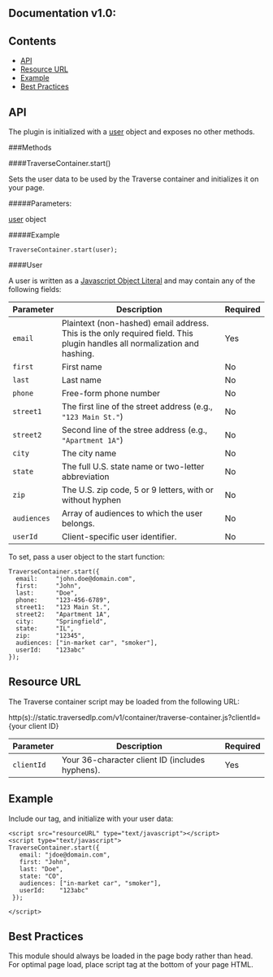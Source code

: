 Documentation v1.0:
-------------------

Contents
--------

  * [API](#api)
  * [Resource URL](#resource-url)
  * [Example](#example)
  * [Best Practices](#best-practices)

API
---

The plugin is initialized with a [user](#user) object and exposes no other methods.

###Methods

####TraverseContainer.start()

Sets the user data to be used by the Traverse container and initializes it
on your page.

#####Parameters:

[user](#user) object

#####Example

`TraverseContainer.start(user);`

####User

A user is written as a [Javascript Object Literal](http://www.dyn-web.com/tutorials/object-literal/) and may contain any of the following fields:

| Parameter   | Description | Required |
| ----------- | ----------- | -------- |
| `email`     | Plaintext (non-hashed) email address. This is the only required field. This plugin handles all normalization and hashing. | Yes |
| `first`     | First name | No |
| `last`      | Last name | No |
| `phone`     | Free-form phone number | No |
| `street1`    | The first line of the street address (e.g., `"123 Main St."`) | No |
| `street2`   | Second line of the stree address (e.g., `"Apartment 1A"`)        | No |
| `city`      | The city name  | No |
| `state`     | The full U.S. state name or two-letter abbreviation | No |
| `zip`       | The U.S. zip code, 5 or 9 letters, with or without hyphen | No |
| `audiences` | Array of audiences to which the user belongs. | No |
| `userId`    | Client-specific user identifier. | No |

To set, pass a user object to the start function:

```
TraverseContainer.start({
  email:     "john.doe@domain.com",
  first:     "John",
  last:      "Doe",
  phone:     "123-456-6789",
  street1:   "123 Main St.",
  street2:   "Apartment 1A",
  city:      "Springfield",
  state:     "IL",
  zip:       "12345",
  audiences: ["in-market car", "smoker"],
  userId:    "123abc"
});
```

Resource URL
------------

The Traverse container script may be loaded from the following URL:

http(s)://static.traversedlp.com/v1/container/traverse-container.js?clientId={your client ID}

| Parameter    | Description | Required |
| ------------ |------------ | -------- |
| `clientId` | Your 36-character client ID (includes hyphens). | Yes |

Example
-------

Include our tag, and initialize with your user data:

```
<script src="resourceURL" type="text/javascript"></script>
<script type="text/javascript">
TraverseContainer.start({
   email: "jdoe@domain.com",
   first: "John",
   last: "Doe",
   state: "CO",
   audiences: ["in-market car", "smoker"],
   userId:    "123abc"
 });

</script>
```

Best Practices
--------------

This module should always be loaded in the page body rather than head. For optimal page load, place script tag at the bottom of your page HTML.
